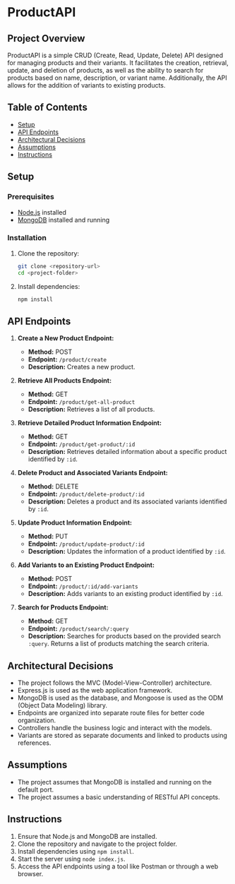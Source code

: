 # ProductAPI

## Project Overview
ProductAPI is a simple CRUD (Create, Read, Update, Delete) API designed for managing products and their variants. It facilitates the creation, retrieval, update, and deletion of products, as well as the ability to search for products based on name, description, or variant name. Additionally, the API allows for the addition of variants to existing products.

## Table of Contents
- [Setup](#setup)
- [API Endpoints](#api-endpoints)
- [Architectural Decisions](#architectural-decisions)
- [Assumptions](#assumptions)
- [Instructions](#instructions)

## Setup
### Prerequisites
- [Node.js](https://nodejs.org/) installed
- [MongoDB](https://www.mongodb.com/) installed and running

### Installation
1. Clone the repository:
    ```bash
    git clone <repository-url>
    cd <project-folder>
    ```
2. Install dependencies:
    ```bash
    npm install
    ```

## API Endpoints
1. **Create a New Product Endpoint:**
    - **Method:** POST
    - **Endpoint:** `/product/create`
    - **Description:** Creates a new product.

2. **Retrieve All Products Endpoint:**
    - **Method:** GET
    - **Endpoint:** `/product/get-all-product`
    - **Description:** Retrieves a list of all products.

3. **Retrieve Detailed Product Information Endpoint:**
    - **Method:** GET
    - **Endpoint:** `/product/get-product/:id`
    - **Description:** Retrieves detailed information about a specific product identified by `:id`.

4. **Delete Product and Associated Variants Endpoint:**
    - **Method:** DELETE
    - **Endpoint:** `/product/delete-product/:id`
    - **Description:** Deletes a product and its associated variants identified by `:id`.

5. **Update Product Information Endpoint:**
    - **Method:** PUT
    - **Endpoint:** `/product/update-product/:id`
    - **Description:** Updates the information of a product identified by `:id`.

6. **Add Variants to an Existing Product Endpoint:**
    - **Method:** POST
    - **Endpoint:** `/product/:id/add-variants`
    - **Description:** Adds variants to an existing product identified by `:id`.

7. **Search for Products Endpoint:**
    - **Method:** GET
    - **Endpoint:** `/product/search/:query`
    - **Description:** Searches for products based on the provided search `:query`. Returns a list of products matching the search criteria.

## Architectural Decisions
- The project follows the MVC (Model-View-Controller) architecture.
- Express.js is used as the web application framework.
- MongoDB is used as the database, and Mongoose is used as the ODM (Object Data Modeling) library.
- Endpoints are organized into separate route files for better code organization.
- Controllers handle the business logic and interact with the models.
- Variants are stored as separate documents and linked to products using references.

## Assumptions
- The project assumes that MongoDB is installed and running on the default port.
- The project assumes a basic understanding of RESTful API concepts.

## Instructions
1. Ensure that Node.js and MongoDB are installed.
2. Clone the repository and navigate to the project folder.
3. Install dependencies using `npm install`.
4. Start the server using `node index.js`.
5. Access the API endpoints using a tool like Postman or through a web browser.
